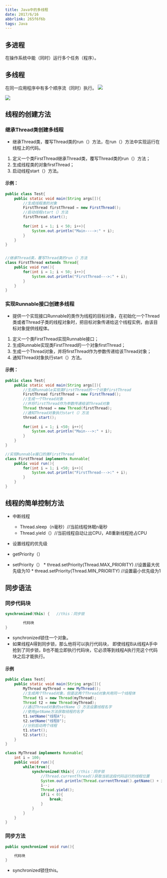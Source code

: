 ```yaml
---
title: Java中的多线程
date: 2017/6/16
abbrlink: 265f6f6b
tags: Java
---
```


## 多进程 
在操作系统中能（同时）运行多个任务（程序）。

## 多线程 ##
在同一应用程序中有多个顺序流（同时）执行。
![](http://i.imgur.com/svr5BHK.png)

![](http://i.imgur.com/Pw3R29D.png)

## 线程的创建方法 ##
### 继承Thread类创建多线程 ###
* 继承Thread类，覆写Thread类的run（）方法，在run（）方法中实现运行在线程上的代码。

1. 定义一个类FirstThread继承Thread类，覆写Thread类的run（）方法；
2. 生成线程类的对象firstThread；
3. 启动线程start（）方法。

#### 示例： ####
```java
public class Test{
	public static void main(String args[]){
		//生成线程类的对象
		FirstThread firstThread = new FirstThread();
		//启动线程start（）方法
		firstThread.start();
		
		for(int i = 1; i < 50; i++){
			System.out.println("Main---->:" + i);
		}
	}
}


//继承Thread类，覆写Thread类的run（）方法
class FirstThread extends Thread{
	public void run(){
		for(int i = 1; i < 50; i++){
			System.out.println("FirstThread--->:" + i);
		}
	}
}
```
### 实现Runnable接口创建多线程 ###
* 提供一个实现接口Runnable的类作为线程的目标对象，在初始化一个Thread类或者Thread子类的线程对象时，把目标对象传递给这个线程实例，由该目标对象提供线程体。

1. 定义一个类FirstThread实现Runnable接口；
2. 生成Runnable实现类FirstThread的一个对象firstThread；
3. 生成一个Thread对象，并将firstThread作为参数传递给该Thread对象；
4. 通知Thread对象执行start（）方法。

#### 示例： ####
```java
public class Test{
	public static void main(String args[]){
		//生成Runnable实现类FirstThread的一个对象firstThread
		FirstThread firstThread = new FirstThread();
		//生成一个Thread对象
		//并将firstThread作为参数传递给该Thread对象
		Thread thread = new Thread(firstThread);
		//通知Thread对象执行start（）方法
		thread.start();
		
		for(int i = 1; i <50; i++){
			System.out.println("Main--->:" + i);
		}
	}
}

//实现Runnable接口的类FirstThread
class FirstThread implements Runnable{
	public void run(){
		for(int i = 1; i <50; i++){
			System.out.println("FirstThread--->:" + i);
		}
	}
}
```

   
## 线程的简单控制方法 ##

* 中断线程
  * Thread.sleep（n毫秒）//当前线程休眠n毫秒
  * Thread.yield（）//当前线程自动让出CPU，AB重新线程抢占CPU
 
*  设置线程的优先级
  *  getPriority（）
  *  setPriority（）
    * thread.setPriority(Thread.MAX_PRIORITY) //设置最大优先级为10
    * thread.setPriority(Thread.MIN_PRIORITY) //设置最小优先级为1
    
## 同步语法 ##
### 同步代码块 ###

```java 
synchronized(this) {   //this：同步锁

		代码块
}
```
* synchronized锁住一个对象。
* 如果线程A得到同步锁，那么他将可以执行代码块，
   即使线程B从线程A手中抢到了同步锁，B也不能立即执行代码块，它必须等到线程A执行完这个代码块之后才能执行。

#### 示例 ####
```java
public class Test{
	public static void main(String args[]){
		MyThread myThread = new MyThread();
		//生成两个Thread对象，但是这两个Thread对象共用同一个线程体
		Thread t1 = new Thread(myThread); 
		Thread t2 = new Thread(myThread);
		//通过Thread对象的setName（）方法设置线程名字
		//使用getName方法获取线程的名字
		t1.setName("线程A");
		t2.setName("线程B");
		//分别启动两个线程
		t1.start();
		t2.start();
	}
}

class MyThread implements Runnable{
	int i = 100;
	public void run(){
		while(true){
			synchronized(this){ //this：同步锁
				//Thread.currentThread()获取当前这段代码运行的线程位置
				System.out.println(Thread.currentThread().getName() + i);
				i--;
				Thread.yield();
				if(i < 0){
					break;
				}
			}
		}
	}
}
```
### 同步方法 ###
```java
public synchronized void run(){

	代码块
}

```
* synchronized锁住this。
